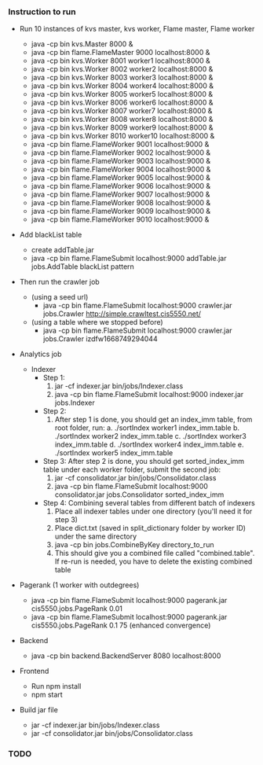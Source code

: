 ### Instruction to run

- Run 10 instances of kvs master, kvs worker, Flame master, Flame worker
  - java -cp bin kvs.Master 8000 &
  - java -cp bin flame.FlameMaster 9000 localhost:8000 &
  - java -cp bin kvs.Worker 8001 worker1 localhost:8000 &
  - java -cp bin kvs.Worker 8002 worker2 localhost:8000 &
  - java -cp bin kvs.Worker 8003 worker3 localhost:8000 &
  - java -cp bin kvs.Worker 8004 worker4 localhost:8000 &
  - java -cp bin kvs.Worker 8005 worker5 localhost:8000 &
  - java -cp bin kvs.Worker 8006 worker6 localhost:8000 &
  - java -cp bin kvs.Worker 8007 worker7 localhost:8000 &
  - java -cp bin kvs.Worker 8008 worker8 localhost:8000 &
  - java -cp bin kvs.Worker 8009 worker9 localhost:8000 &
  - java -cp bin kvs.Worker 8010 worker10 localhost:8000 &
  - java -cp bin flame.FlameWorker 9001 localhost:9000 &
  - java -cp bin flame.FlameWorker 9002 localhost:9000 &
  - java -cp bin flame.FlameWorker 9003 localhost:9000 &
  - java -cp bin flame.FlameWorker 9004 localhost:9000 &
  - java -cp bin flame.FlameWorker 9005 localhost:9000 &
  - java -cp bin flame.FlameWorker 9006 localhost:9000 &
  - java -cp bin flame.FlameWorker 9007 localhost:9000 &
  - java -cp bin flame.FlameWorker 9008 localhost:9000 &
  - java -cp bin flame.FlameWorker 9009 localhost:9000 &
  - java -cp bin flame.FlameWorker 9010 localhost:9000 &
- Add blackList table
  - create addTable.jar
  - java -cp bin flame.FlameSubmit localhost:9000 addTable.jar jobs.AddTable blackList pattern
- Then run the crawler job
  - (using a seed url)
    - java -cp bin flame.FlameSubmit localhost:9000 crawler.jar jobs.Crawler http://simple.crawltest.cis5550.net/
  - (using a table where we stopped before)
    - java -cp bin flame.FlameSubmit localhost:9000 crawler.jar jobs.Crawler izdfw1668749294044
- Analytics job
  - Indexer
    - Step 1:
      1. jar -cf indexer.jar bin/jobs/Indexer.class
      2. java -cp bin flame.FlameSubmit localhost:9000 indexer.jar jobs.Indexer
    - Step 2:
      1. After step 1 is done, you should get an index_imm table, from root folder, run:
         a. ./sortIndex worker1 index_imm.table
         b. ./sortIndex worker2 index_imm.table
         c. ./sortIndex worker3 index_imm.table
         d. ./sortIndex worker4 index_imm.table
         e. ./sortIndex worker5 index_imm.table
    - Step 3: After step 2 is done, you should get sorted_index_imm table under each worker folder, submit the second job:
      1. jar -cf consolidator.jar bin/jobs/Consolidator.class
      2. java -cp bin flame.FlameSubmit localhost:9000 consolidator.jar jobs.Consolidator sorted_index_imm
    - Step 4: Combining several tables from different batch of indexers
      1. Place all indexer tables under one directory (you'll need it for step 3)
      2. Place dict.txt (saved in split_dictionary folder by worker ID) under the same directory
      3. java -cp bin jobs.CombineByKey directory_to_run
      4. This should give you a combined file called "combined.table". If re-run is needed, you have to delete the existing combined table
- Pagerank (1 worker with outdegrees)
  - java -cp bin flame.FlameSubmit localhost:9000 pagerank.jar cis5550.jobs.PageRank 0.01
  - java -cp bin flame.FlameSubmit localhost:9000 pagerank.jar cis5550.jobs.PageRank 0.1 75 (enhanced convergence)
- Backend
  - java -cp bin backend.BackendServer 8080 localhost:8000
- Frontend

  - Run npm install
  - npm start

- Build jar file
  - jar -cf indexer.jar bin/jobs/Indexer.class
  - jar -cf consolidator.jar bin/jobs/Consolidator.class

### TODO
